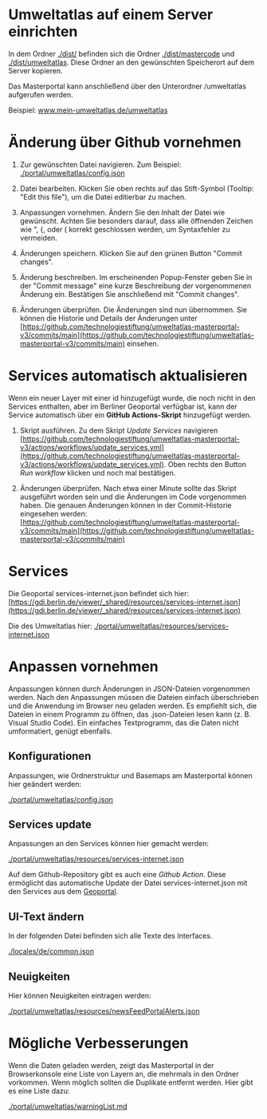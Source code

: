 # Umweltatlas auf einem Server einrichten

In dem Ordner [./dist/](dist) befinden sich die Ordner [./dist/mastercode](mastercode) und [./dist/umweltatlas](umweltatlas). Diese Ordner an den gewünschten Speicherort auf dem Server kopieren.

Das Masterportal kann anschließend über den Unterordner /umweltatlas aufgerufen werden.

Beispiel: www.mein-umweltatlas.de/umweltatlas

# Änderung über Github vornehmen

1. Zur gewünschten Datei navigieren.
  Zum Beispiel: [./portal/umweltatlas/config.json](./portal/umweltatlas/config.json)

1. Datei bearbeiten.
  Klicken Sie oben rechts auf das Stift-Symbol (Tooltip: "Edit this file"), um die Datei editierbar zu machen.

1. Anpassungen vornehmen.
  Ändern Sie den Inhalt der Datei wie gewünscht. Achten Sie besonders darauf, dass alle öffnenden Zeichen wie ", {, oder ( korrekt geschlossen werden, um Syntaxfehler zu vermeiden.

1. Änderungen speichern.
  Klicken Sie auf den grünen Button "Commit changes".

1. Änderung beschreiben.
  Im erscheinenden Popup-Fenster geben Sie in der "Commit message" eine kurze Beschreibung der vorgenommenen Änderung ein. Bestätigen Sie anschließend mit "Commit changes".

1. Änderungen überprüfen.
  Die Änderungen sind nun übernommen. Sie können die Historie und Details der Änderungen unter [https://github.com/technologiestiftung/umweltatlas-masterportal-v3/commits/main](https://github.com/technologiestiftung/umweltatlas-masterportal-v3/commits/main) einsehen.


# Services automatisch aktualisieren

Wenn ein neuer Layer mit einer id hinzugefügt wurde, die noch nicht in den Services enthalten, aber im Berliner Geoportal verfügbar ist, kann der Service automatisch über ein **GitHub Actions-Skript** hinzugefügt werden.

1. Skript ausführen.
  Zu dem Skript *Update Services* navigieren [https://github.com/technologiestiftung/umweltatlas-masterportal-v3/actions/workflows/update_services.yml](https://github.com/technologiestiftung/umweltatlas-masterportal-v3/actions/workflows/update_services.yml). Oben rechts den Button *Run workflow* klicken und noch mal bestätigen. 

1. Änderungen überprüfen.
  Nach etwa einer Minute sollte das Skript ausgeführt worden sein und die Änderungen im Code vorgenommen haben. Die genauen Änderungen können in der Commit-Historie eingesehen werden: [https://github.com/technologiestiftung/umweltatlas-masterportal-v3/commits/main](https://github.com/technologiestiftung/umweltatlas-masterportal-v3/commits/main)

# Services

Die Geoportal services-internet.json befindet sich hier:
[https://gdi.berlin.de/viewer/_shared/resources/services-internet.json](https://gdi.berlin.de/viewer/_shared/resources/services-internet.json)

Die des Umweltatlas hier:
[./portal/umweltatlas/resources/services-internet.json](./portal/umweltatlas/resources/services-internet.json)

# Anpassen vornehmen 

Anpassungen können durch Änderungen in JSON-Dateien vorgenommen werden. Nach den Anpassungen müssen die Dateien einfach überschrieben und die Anwendung im Browser neu geladen werden. Es empfiehlt sich, die Dateien in einem Programm zu öffnen, das .json-Dateien lesen kann (z. B. Visual Studio Code). Ein einfaches Textprogramm, das die Daten nicht umformatiert, genügt ebenfalls.

## Konfigurationen

Anpassungen, wie Ordnerstruktur und Basemaps am Masterportal können hier geändert werden:

[./portal/umweltatlas/config.json](./portal/umweltatlas/config.json)


## Services update

Anpassungen an den Services können hier gemacht werden:

[./portal/umweltatlas/resources/services-internet.json](./portal/umweltatlas/resources/services-internet.json)

Auf dem Github-Repository gibt es auch eine *Github Action*. Diese ermöglicht das automatische Update der Datei services-internet.json mit den Services aus dem [Geoportal](https://gdi.berlin.de/viewer/main/#url).

## UI-Text ändern

In der folgenden Datei befinden sich alle Texte des Interfaces.

[./locales/de/common.json](./locales/de/common.json)


## Neuigkeiten 

Hier können Neuigkeiten eintragen werden:

[./portal/umweltatlas/resources/newsFeedPortalAlerts.json](./portal/umweltatlas/resources/newsFeedPortalAlerts.json)


# Mögliche Verbesserungen

Wenn die Daten geladen werden, zeigt das Masterportal in der Browserkonsole eine Liste von Layern an, die mehrmals in den Ordner vorkommen. Wenn möglich sollten die Duplikate entfernt werden. 
Hier gibt es eine Liste dazu:

[./portal/umweltatlas/warningList.md](./portal/umweltatlas/warningList.md)
